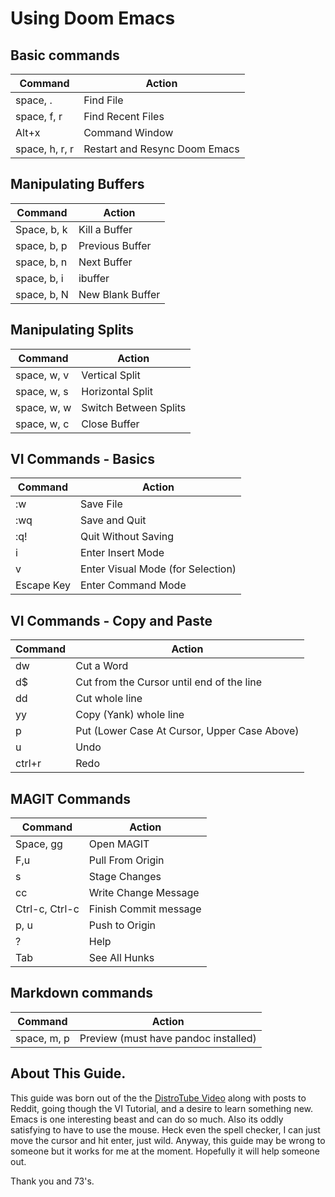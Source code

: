 # Using Doom Emacs

## Basic commands
| Command | Action |
| ------- | ------ |
| space, . | Find File |
| space, f, r | Find Recent Files |
| Alt+x | Command Window |
| space, h, r, r| Restart and Resync Doom Emacs |

## Manipulating Buffers 

| Command | Action |
| ------- | ------ |
|Space, b, k | Kill a Buffer|
|space, b, p | Previous Buffer|
|space, b, n | Next Buffer |
|space, b, i | ibuffer |
|space, b, N | New Blank Buffer |

## Manipulating Splits

| Command | Action |
| ------- | ------ |
| space, w, v | Vertical Split |
| space, w, s | Horizontal Split |
| space, w, w | Switch Between Splits |
| space, w, c | Close Buffer |

## VI Commands - Basics 
| Command | Action |
| ------- | ------ |
| :w | Save File |
| :wq | Save and Quit |
| :q! | Quit Without Saving | 
| i | Enter Insert Mode |
| v | Enter Visual Mode (for Selection) |
| Escape Key | Enter Command Mode |

## VI Commands - Copy and Paste 
| Command | Action |
| ------- | ------ |
| dw | Cut a Word |
| d$ | Cut from the Cursor until end of the line |
| dd | Cut whole line |
| yy | Copy (Yank) whole line |
| p | Put (Lower Case At Cursor, Upper Case Above) |
| u | Undo |
| ctrl+r | Redo |

## MAGIT Commands
| Command | Action |
| ------- | ------ |
| Space, gg | Open MAGIT |
| F,u | Pull From Origin|
| s | Stage Changes |
| cc | Write Change Message |
| Ctrl-c, Ctrl-c | Finish Commit message |
| p, u | Push to Origin |
| ? | Help |
| Tab | See All Hunks |

## Markdown commands
| Command | Action |
| ------- | ------ |
| space, m, p | Preview (must have pandoc installed) |

## About This Guide. 

This guide was born out of the the [DistroTube Video](https://odysee.com/@DistroTube:2/doom-emacs-on-day-one-%28learn-these:f?r=YH6b6kkxUbhcWrE3DHyTiQmowYPigoAj) along with posts to Reddit, going though the VI Tutorial, and a desire to learn something new.  Emacs is one interesting beast and can do so much.  Also its oddly satisfying to have to use the mouse.  Heck even the spell checker, I can just move the cursor and hit enter, just wild.  Anyway, this guide may be wrong to someone but it works for me at the moment.  Hopefully it will help someone out.  

Thank you and 73's.
